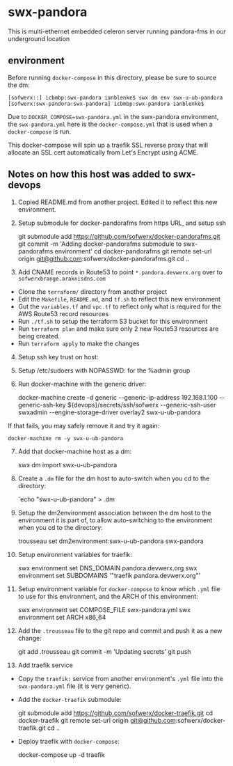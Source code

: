 # swx-pandora

This is multi-ethernet embedded celeron server running pandora-fms in our underground location

## environment

Before running `docker-compose` in this directory, please be sure to source the dm:

    [sofwerx::] icbmbp:swx-pandora ianblenke$ swx dm env swx-u-ub-pandora
    [sofwerx:swx-pandora:swx-pandora] icbmbp:swx-pandora ianblenke$

Due to `DOCKER_COMPOSE=swx-pandora.yml` in the swx-pandora environment, the `swx-pandora.yml` here is the `docker-compose.yml` that is used when a `docker-compose` is run.

This docker-compose will spin up a traefik SSL reverse proxy that will allocate an SSL cert automatically from Let's Encrypt using ACME.

## Notes on how this host was added to swx-devops

1. Copied README.md from another project. Edited it to reflect this new environment.

2. Setup submodule for docker-pandorafms from https URL, and setup ssh 

    git submodule add https://github.com/sofwerx/docker-pandorafms.git
    git commit -m 'Adding docker-pandorafms submodule to swx-pandorafms environment'
    cd docker-pandorafms
    git remote set-url origin git@github.com:sofwerx/docker-pandorafms.git
    cd ..

3. Add CNAME records in Route53 to point `*.pandora.devwerx.org` over to `sofwerxbrange.araknisdns.com`
- Clone the `terraform/` directory from another project
- Edit the `Makefile`, `README.md`, and `tf.sh` to reflect this new environment
- Gut the `variables.tf` and `vpc.tf` to reflect only what is required for the AWS Route53 record resources
- Run `./tf.sh` to setup the terraform S3 bucket for this environment
- Run `terraform plan` and make sure only 2 new Route53 resources are being created.
- Run `terraform apply` to make the changes

4. Setup ssh key trust on host:

5. Setup /etc/sudoers with NOPASSWD: for the %admin group

6. Run docker-machine with the generic driver:

    docker-machine create -d generic --generic-ip-address 192.168.1.100 --generic-ssh-key ${devops}/secrets/ssh/sofwerx --generic-ssh-user swxadmin --engine-storage-driver overlay2 swx-u-ub-pandora

If that fails, you may safely remove it and try it again:

    docker-machine rm -y swx-u-ub-pandora

7. Add that docker-machine host as a dm:

    swx dm import swx-u-ub-pandora

8. Create a `.dm` file for the dm host to auto-switch when you cd to the directory:

    `echo "swx-u-ub-pandora" > .dm

9. Setup the dm2environment association between the dm host to the environment it is part of, to allow auto-switching to the environment when you cd to the directory:

    trousseau set dm2environment:swx-u-ub-pandora swx-pandora

10. Setup environment variables for traefik:

    swx environment set DNS_DOMAIN pandora.devwerx.org
    swx environment set SUBDOMAINS '"traefik.pandora.devwerx.org"'

11. Setup environment variable for `docker-compose` to know which `.yml` file to use for this environment, and the ARCH of this environment:

    swx environment set COMPOSE_FILE swx-pandora.yml
    swx environment set ARCH x86_64

12. Add the `.trousseau` file to the git repo and commit and push it as a new change:

    git add .trousseau
    git commit -m 'Updating secrets'
    git push

13. Add traefik service

- Copy the `traefik:` service from another environment's `.yml` file into the `swx-pandora.yml` file (it is very generic).
- Add the `docker-traefik` submodule:

    git submodule add https://github.com/sofwerx/docker-traefik.git
    cd docker-traefik
    git remote set-url origin git@github.com:sofwerx/docker-traefik.git
    cd ..

- Deploy traefik with `docker-compose`:

    docker-compose up -d traefik

